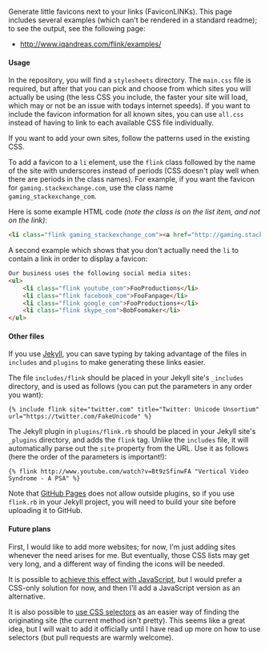 
Generate little favicons next to your links (FaviconLINKs). This page includes several examples (which can't be rendered in a standard readme); to see the output, see the following page:

* <http://www.iqandreas.com/flink/examples/>

#### Usage

In the repository, you will find a `stylesheets` directory. The `main.css` file is required, but after that you can pick and choose from which sites you will actually be using (the less CSS you include, the faster your site will load, which may or not be an issue with todays internet speeds). If you want to include the favicon information for all known sites, you can use `all.css` instead of having to link to each available CSS file individually.

If you want to add your own sites, follow the patterns used in the existing CSS.

To add a favicon to a `li` element, use the `flink` class followed by the name of the site with underscores instead of periods (CSS doesn't play well when there are periods in the class names). For example, if you want the favicon for `gaming.stackexchange.com`, use the class name `gaming_stackexchange_com`.

Here is some example HTML code _(note the class is on the list item, and not on the link)_:

```html
<li class="flink gaming_stackexchange_com"><a href="http://gaming.stackexchange.com/a/123883/17179">MineCraft: Is there a way to keep Zombie Pigmen off of minecart tracks?</a></li>
```

A second example which shows that you don't actually need the `li` to contain a link in order to display a favicon:

```html
Our business uses the following social media sites:
<ul>
	<li class="flink youtube_com">FooProductions</li>
	<li class="flink facebook_com">FooFanpage</li>
	<li class="flink google_com">FooProductions+</li>
	<li class="flink skype_com">BobFoomaker</li>
</ul>
```

#### Other files

If you use [Jekyll](http://jekyllrb.com/), you can save typing by taking advantage of the files in `includes` and `plugins` to make generating these links easier.

The file `includes/flink` should be placed in your Jekyll site's `_includes` directory, and is used as follows (you can put the parameters in any order you want):

```
{% include flink site="twitter.com" title="Twitter: Unicode Unsortium" url="https://twitter.com/FakeUnicode" %}
```

The Jekyll plugin in `plugins/flink.rb` should be placed in your Jekyll site's `_plugins` directory, and adds the `flink` tag. Unlike the `includes` file, it will automatically parse out the `site` property from the URL. Use it as follows (here the order of the parameters is important!):

```
{% flink http://www.youtube.com/watch?v=Bt9zSfinwFA "Vertical Video Syndrome - A PSA" %}
```

Note that [GitHub Pages](http://pages.github.com/) does not allow outside plugins, so if you use `flink.rb` in your Jekyll project, you will need to build your site before uploading it to GitHub.

#### Future plans

First, I would like to add more websites; for now, I'm just adding sites whenever the need arises for me. But eventually, those CSS lists may get very long, and a different way of finding the icons will be needed.

It is possible to [achieve this effect with JavaScript](http://askthecssguy.com/articles/hyperlink-cues-with-favicons/), but I would prefer a CSS-only solution for now, and then I'll add a JavaScript version as an alternative.

It is also possible to [use CSS selectors](http://askthecssguy.com/articles/showing-hyperlink-cues-with-css/) as an easier way of finding the originating site (the current method isn't pretty). This seems like a great idea, but I will wait to add it officially until I have read up more on how to use selectors (but pull requests are warmly welcome).

